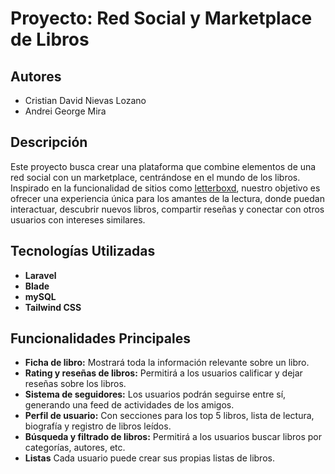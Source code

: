 # Proyecto: Red Social y Marketplace de Libros

## Autores

- Cristian David Nievas Lozano
- Andrei George Mira

## Descripción

Este proyecto busca crear una plataforma que combine elementos de una red social con un marketplace, centrándose en el mundo de los libros. Inspirado en la funcionalidad de sitios como [letterboxd](https://letterboxd.com/), nuestro objetivo es ofrecer una experiencia única para los amantes de la lectura, donde puedan interactuar, descubrir nuevos libros, compartir reseñas y conectar con otros usuarios con intereses similares.

## Tecnologías Utilizadas

- **Laravel**
- **Blade**
- **mySQL** 
- **Tailwind CSS** 

## Funcionalidades Principales

- **Ficha de libro:** Mostrará toda la información relevante sobre un libro.
- **Rating y reseñas de libros:** Permitirá a los usuarios calificar y dejar reseñas sobre los libros.
- **Sistema de seguidores:** Los usuarios podrán seguirse entre sí, generando una feed de actividades de los amigos.
- **Perfil de usuario:** Con secciones para los top 5 libros, lista de lectura, biografía y registro de libros leídos.
- **Búsqueda y filtrado de libros:** Permitirá a los usuarios buscar libros por categorías, autores, etc.
- **Listas** Cada usuario puede crear sus propias listas de libros.


